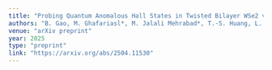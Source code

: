 ```yaml
---
title: "Probing Quantum Anomalous Hall States in Twisted Bilayer WSe2 via Attractive Polaron Spectroscopy"
authors: "B. Gao, M. Ghafariasl*, M. Jalali Mehrabad*, T.-S. Huang, L. Zhang, D. Session, P. Upadhyay, R. Ma, G. Alshalan, D. G. S. Forero, et al."
venue: "arXiv preprint"
year: 2025
type: "preprint"
link: "https://arxiv.org/abs/2504.11530"
---
```

